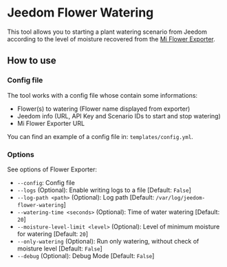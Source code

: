 # Jeedom Flower Watering

This tool allows you to starting a plant watering scenario from Jeedom according to the level of moisture recovered from the [Mi Flower Exporter](https://github.com/loko-loko/mi-flora-exporter.git).

## How to use

### Config file

The tool works with a config file whose contain some informations:
- Flower(s) to watering (Flower name displayed from exporter)
- Jeedom info (URL, API Key and Scenario IDs to start and stop watering)
- Mi Flower Exporter URL

You can find an example of a config file in: `templates/config.yml`.

### Options

See options of Flower Exporter:
- `--config`: Config file
- `--logs` (Optional): Enable writing logs to a file [Default: `False`]
- `--log-path <path>` (Optional): Log path [Default: `/var/log/jeedom-flower-watering`]
- `--watering-time <seconds>` (Optional): Time of water watering [Default: `20`]
- `--moisture-level-limit <level>` (Optional): Level of minimum moisture for watering [Default: `20`]
- `--only-watering` (Optional): Run only watering, without check of moisture level [Default: `False`]
- `--debug` (Optional): Debug Mode [Default: `False`]

